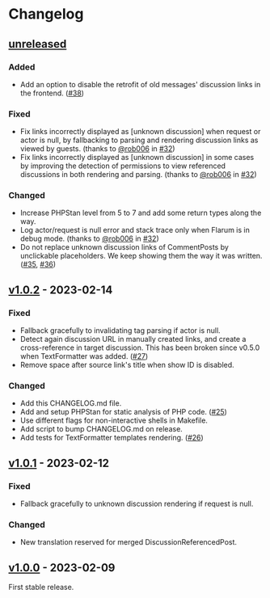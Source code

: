 # Changelog

## [unreleased]

### Added

- Add an option to disable the retrofit of old messages' discussion links
  in the frontend. ([#38])

### Fixed

- Fix links incorrectly displayed as [unknown discussion] when request or
  actor is null, by fallbacking to parsing and rendering discussion links
  as viewed by guests. (thanks to [@rob006] in [#32])
- Fix links incorrectly displayed as [unknown discussion] in some cases
  by improving the detection of permissions to view referenced discussions
  in both rendering and parsing. (thanks to [@rob006] in [#32])

### Changed

- Increase PHPStan level from 5 to 7 and add some return types along the way.
- Log actor/request is null error and stack trace only when Flarum is in
  debug mode. (thanks to [@rob006] in [#32])
- Do not replace unknown discussion links of CommentPosts by unclickable
  placeholders. We keep showing them the way it was written. ([#35], [#36])

[#32]: https://github.com/club-1/flarum-ext-cross-references/pull/32
[#35]: https://github.com/club-1/flarum-ext-cross-references/issues/35
[#36]: https://github.com/club-1/flarum-ext-cross-references/pull/36
[#38]: https://github.com/club-1/flarum-ext-cross-references/issues/38

## [v1.0.2] - 2023-02-14

### Fixed

- Fallback gracefully to invalidating tag parsing if actor is null.
- Detect again discussion URL in manually created links, and create a
  cross-reference in target discussion.
  This has been broken since v0.5.0 when TextFormatter was added. ([#27])
- Remove space after source link's title when show ID is disabled.

[#27]: https://github.com/club-1/flarum-ext-cross-references/issues/27

### Changed

- Add this CHANGELOG.md file.
- Add and setup PHPStan for static analysis of PHP code. ([#25])
- Use different flags for non-interactive shells in Makefile.
- Add script to bump CHANGELOG.md on release.
- Add tests for TextFormatter templates rendering. ([#26])

[#25]: https://github.com/club-1/flarum-ext-cross-references/pull/25
[#26]: https://github.com/club-1/flarum-ext-cross-references/issues/26

## [v1.0.1] - 2023-02-12

### Fixed

- Fallback gracefully to unknown discussion rendering if request is null.

### Changed

- New translation reserved for merged DiscussionReferencedPost.

## [v1.0.0] - 2023-02-09

First stable release.

[@rob006]: https://github.com/rob006

[unreleased]: https://github.com/club-1/flarum-ext-cross-references/compare/v1.0.2...HEAD
[v1.0.2]: https://github.com/club-1/flarum-ext-cross-references/releases/tag/v1.0.2
[v1.0.1]: https://github.com/club-1/flarum-ext-cross-references/releases/tag/v1.0.1
[v1.0.0]: https://github.com/club-1/flarum-ext-cross-references/releases/tag/v1.0.0
